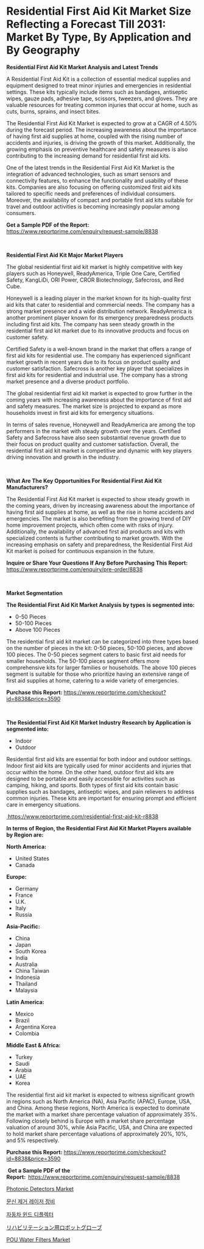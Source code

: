 <p><h1>Residential First Aid Kit Market Size Reflecting a Forecast Till 2031: Market By Type, By Application and By Geography</h1></p><p><strong>Residential First Aid Kit Market Analysis and Latest Trends</strong></p>
<p><p>A Residential First Aid Kit is a collection of essential medical supplies and equipment designed to treat minor injuries and emergencies in residential settings. These kits typically include items such as bandages, antiseptic wipes, gauze pads, adhesive tape, scissors, tweezers, and gloves. They are valuable resources for treating common injuries that occur at home, such as cuts, burns, sprains, and insect bites.</p><p>The Residential First Aid Kit Market is expected to grow at a CAGR of 4.50% during the forecast period. The increasing awareness about the importance of having first aid supplies at home, coupled with the rising number of accidents and injuries, is driving the growth of this market. Additionally, the growing emphasis on preventive healthcare and safety measures is also contributing to the increasing demand for residential first aid kits.</p><p>One of the latest trends in the Residential First Aid Kit Market is the integration of advanced technologies, such as smart sensors and connectivity features, to enhance the functionality and usability of these kits. Companies are also focusing on offering customized first aid kits tailored to specific needs and preferences of individual consumers. Moreover, the availability of compact and portable first aid kits suitable for travel and outdoor activities is becoming increasingly popular among consumers.</p></p>
<p><strong>Get a Sample PDF of the Report:&nbsp;</strong> <a href="https://www.reportprime.com/enquiry/request-sample/8838">https://www.reportprime.com/enquiry/request-sample/8838</a></p>
<p>&nbsp;</p>
<p><strong>Residential First Aid Kit Major Market Players</strong></p>
<p><p>The global residential first aid kit market is highly competitive with key players such as Honeywell, ReadyAmerica, Triple One Care, Certified Safety, KangLiDi, ORI Power, CROR Biotechnology, Safecross, and Red Cube. </p><p>Honeywell is a leading player in the market known for its high-quality first aid kits that cater to residential and commercial needs. The company has a strong market presence and a wide distribution network. ReadyAmerica is another prominent player known for its emergency preparedness products including first aid kits. The company has seen steady growth in the residential first aid kit market due to its innovative products and focus on customer safety.</p><p>Certified Safety is a well-known brand in the market that offers a range of first aid kits for residential use. The company has experienced significant market growth in recent years due to its focus on product quality and customer satisfaction. Safecross is another key player that specializes in first aid kits for residential and industrial use. The company has a strong market presence and a diverse product portfolio.</p><p>The global residential first aid kit market is expected to grow further in the coming years with increasing awareness about the importance of first aid and safety measures. The market size is projected to expand as more households invest in first aid kits for emergency situations. </p><p>In terms of sales revenue, Honeywell and ReadyAmerica are among the top performers in the market with steady growth over the years. Certified Safety and Safecross have also seen substantial revenue growth due to their focus on product quality and customer satisfaction. Overall, the residential first aid kit market is competitive and dynamic with key players driving innovation and growth in the industry.</p></p>
<p>&nbsp;</p>
<p><strong>What Are The Key Opportunities For Residential First Aid Kit Manufacturers?</strong></p>
<p><p>The Residential First Aid Kit market is expected to show steady growth in the coming years, driven by increasing awareness about the importance of having first aid supplies at home, as well as the rise in home accidents and emergencies. The market is also benefiting from the growing trend of DIY home improvement projects, which often come with risks of injury. Additionally, the availability of advanced first aid products and kits with specialized contents is further contributing to market growth. With the increasing emphasis on safety and preparedness, the Residential First Aid Kit market is poised for continuous expansion in the future.</p></p>
<p><strong>Inquire or Share Your Questions If Any Before Purchasing This Report:</strong> <a href="https://www.reportprime.com/enquiry/pre-order/8838">https://www.reportprime.com/enquiry/pre-order/8838</a></p>
<p>&nbsp;</p>
<p><strong>Market Segmentation</strong></p>
<p><strong>The Residential First Aid Kit Market Analysis by types is segmented into:</strong></p>
<p><ul><li>0-50 Pieces</li><li>50-100 Pieces</li><li>Above 100 Pieces</li></ul></p>
<p><p>The residential first aid kit market can be categorized into three types based on the number of pieces in the kit: 0-50 pieces, 50-100 pieces, and above 100 pieces. The 0-50 pieces segment caters to basic first aid needs for smaller households. The 50-100 pieces segment offers more comprehensive kits for larger families or households. The above 100 pieces segment is suitable for those who prioritize having an extensive range of first aid supplies at home, catering to a wide variety of emergencies.</p></p>
<p><strong>Purchase this Report:&nbsp;</strong><a href="https://www.reportprime.com/checkout?id=8838&price=3590">https://www.reportprime.com/checkout?id=8838&price=3590</a></p>
<p>&nbsp;</p>
<p><strong>The Residential First Aid Kit Market Industry Research by Application is segmented into:</strong></p>
<p><ul><li>Indoor</li><li>Outdoor</li></ul></p>
<p><p>Residential first aid kits are essential for both indoor and outdoor settings. Indoor first aid kits are typically used for minor accidents and injuries that occur within the home. On the other hand, outdoor first aid kits are designed to be portable and easily accessible for activities such as camping, hiking, and sports. Both types of first aid kits contain basic supplies such as bandages, antiseptic wipes, and pain relievers to address common injuries. These kits are important for ensuring prompt and efficient care in emergency situations.</p></p>
<p><a href="https://www.reportprime.com/residential-first-aid-kit-r8838">&nbsp;https://www.reportprime.com/residential-first-aid-kit-r8838</a></p>
<p><strong>In terms of Region, the Residential First Aid Kit Market Players available by Region are:</strong></p>
<p>
    <p> <strong> North America: </strong>
        <ul>
            <li>United States</li>
            <li>Canada</li>
        </ul>
        </p> 
    <p> <strong> Europe: </strong>
        <ul>
            <li>Germany</li>
            <li>France</li>
            <li>U.K.</li>
            <li>Italy</li>
            <li>Russia</li>
        </ul>
        </p> 
    <p> <strong> Asia-Pacific: </strong>
        <ul>
            <li>China</li>
            <li>Japan</li>
            <li>South Korea</li>
            <li>India</li>
            <li>Australia</li>
            <li>China Taiwan</li>
            <li>Indonesia</li>
            <li>Thailand</li>
            <li>Malaysia</li>
        </ul>
        </p> 
    <p> <strong> Latin America: </strong>
        <ul>
            <li>Mexico</li>
            <li>Brazil</li>
            <li>Argentina Korea</li>
            <li>Colombia</li>
        </ul>
        </p> 
    <p> <strong> Middle East & Africa: </strong>
        <ul>
            <li>Turkey</li>
            <li>Saudi</li>
            <li>Arabia</li>
            <li>UAE</li>
            <li>Korea</li>
        </ul>
    </p>
    </p>
<p><p>The residential first aid kit market is expected to witness significant growth in regions such as North America (NA), Asia Pacific (APAC), Europe, USA, and China. Among these regions, North America is expected to dominate the market with a market share percentage valuation of approximately 35%. Following closely behind is Europe with a market share percentage valuation of around 30%, while Asia Pacific, USA, and China are expected to hold market share percentage valuations of approximately 20%, 10%, and 5% respectively.</p></p>
<p><strong>Purchase this Report: </strong><a href="https://www.reportprime.com/checkout?id=8838&price=3590">https://www.reportprime.com/checkout?id=8838&price=3590</a></p>
<p>&nbsp;<strong>Get a Sample PDF of the Report:&nbsp;&nbsp;</strong><a href="https://www.reportprime.com/enquiry/request-sample/8838">https://www.reportprime.com/enquiry/request-sample/8838</a></p>
<p><strong></strong></p>
<p><p><a href="https://www.linkedin.com/pulse/photonic-detectors-market-size-trends-complete-industry-overview-8qegf?trackingId=o6UuwVvjZygPyB%2Faqr21ew%3D%3D">Photonic Detectors Market</a></p><p><a href="https://github.com/GabrielBlanda5656/Market-Research-Report-List-1/blob/main/912972873359.md">문신 제거 레이저 장비</a></p><p><a href="https://github.com/vsckjg50460/Market-Research-Report-List-2/blob/main/135881973358.md">자동차 윈드 디플렉터</a></p><p><a href="https://github.com/andym141978/Market-Research-Report-List-1/blob/main/698538077635.md">リハビリテーション用ロボットグローブ</a></p><p><a href="https://issuu.com/reportprime-2/docs/pou-water-filters-market-size-2030.pptx">POU Water Filters Market</a></p></p>